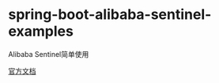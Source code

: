 # spring-boot-alibaba-sentinel-examples
Alibaba Sentinel简单使用

[官方文档](https://github.com/alibaba/Sentinel/wiki/%E4%BB%8B%E7%BB%8D)